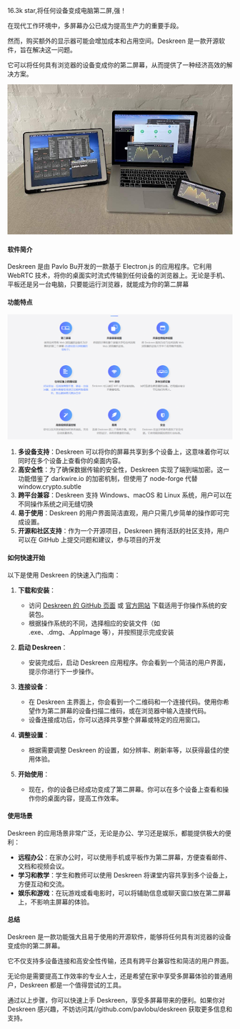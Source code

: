 16.3k star,将任何设备变成电脑第二屏,强！



在现代工作环境中，多屏幕办公已成为提高生产力的重要手段。

然而，购买额外的显示器可能会增加成本和占用空间。Deskreen 是一款开源软件，旨在解决这一问题。

它可以将任何具有浏览器的设备变成你的第二屏幕，从而提供了一种经济高效的解决方案。

![](image-1.png)

#### 软件简介

Deskreen 是由 Pavlo Bu开发的一款基于 Electron.js 的应用程序。它利用 WebRTC 技术，将你的桌面实时流式传输到任何设备的浏览器上。无论是手机、平板还是另一台电脑，只要能运行浏览器，就能成为你的第二屏幕

#### 功能特点

![](image.png)

1. **多设备支持**：Deskreen 可以将你的屏幕共享到多个设备上，这意味着你可以同时在多个设备上查看你的桌面内容。
2. **高安全性**：为了确保数据传输的安全性，Deskreen 实现了端到端加密。这一功能借鉴了 darkwire.io 的加密机制，但使用了 node-forge 代替 window.crypto.subtle
3. **跨平台兼容**：Deskreen 支持 Windows、macOS 和 Linux 系统，用户可以在不同操作系统之间无缝切换
4. **易于使用**：Deskreen 的用户界面简洁直观，用户只需几步简单的操作即可完成设置。
5. **开源和社区支持**：作为一个开源项目，Deskreen 拥有活跃的社区支持，用户可以在 GitHub 上提交问题和建议，参与项目的开发

#### 如何快速开始

以下是使用 Deskreen 的快速入门指南：

1. **下载和安装**：
   - 访问 [Deskreen 的 GitHub 页面](https://github.com/pavlobu/deskreen) 或 [官方网站](https://deskreen.com) 下载适用于你操作系统的安装包。
   - 根据操作系统的不同，选择相应的安装文件（如 .exe、.dmg、.AppImage 等），并按照提示完成安装

2. **启动 Deskreen**：
   - 安装完成后，启动 Deskreen 应用程序。你会看到一个简洁的用户界面，提示你进行下一步操作。

3. **连接设备**：
   - 在 Deskreen 主界面上，你会看到一个二维码和一个连接代码。使用你希望作为第二屏幕的设备扫描二维码，或在浏览器中输入连接代码。
   - 设备连接成功后，你可以选择共享整个屏幕或特定的应用窗口。

4. **调整设置**：
   - 根据需要调整 Deskreen 的设置，如分辨率、刷新率等，以获得最佳的使用体验。

5. **开始使用**：
   - 现在，你的设备已经成功变成了第二屏幕。你可以在多个设备上查看和操作你的桌面内容，提高工作效率。

#### 使用场景

Deskreen 的应用场景非常广泛，无论是办公、学习还是娱乐，都能提供极大的便利：

- **远程办公**：在家办公时，可以使用手机或平板作为第二屏幕，方便查看邮件、文档和视频会议。
- **学习和教学**：学生和教师可以使用 Deskreen 将课堂内容共享到多个设备上，方便互动和交流。
- **娱乐和游戏**：在玩游戏或看电影时，可以将辅助信息或聊天窗口放在第二屏幕上，不影响主屏幕的体验。

#### 总结

Deskreen 是一款功能强大且易于使用的开源软件，能够将任何具有浏览器的设备变成你的第二屏幕。

它不仅支持多设备连接和高安全性传输，还具有跨平台兼容性和简洁的用户界面。

无论你是需要提高工作效率的专业人士，还是希望在家中享受多屏幕体验的普通用户，Deskreen 都是一个值得尝试的工具。

通过以上步骤，你可以快速上手 Deskreen，享受多屏幕带来的便利。如果你对 Deskreen 感兴趣，不妨访问其//github.com/pavlobu/deskreen 获取更多信息和支持。
